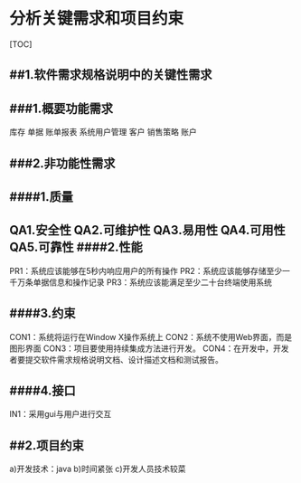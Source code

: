 # 分析关键需求和项目约束
[TOC]

##1.软件需求规格说明中的关键性需求
------
###1.概要功能需求
---
库存
单据
账单报表
系统用户管理
客户
销售策略
账户

###2.非功能性需求
---
####1.质量
--
QA1.安全性
QA2.可维护性
QA3.易用性
QA4.可用性
QA5.可靠性
####2.性能
--
PR1：系统应该能够在5秒内响应用户的所有操作
PR2：系统应该能够存储至少一千万条单据信息和操作记录
PR3：系统应该能满足至少二十台终端使用系统


####3.约束
--
CON1：系统将运行在Window X操作系统上 
CON2：系统不使用Web界面，而是图形界面 
CON3：项目要使用持续集成方法进行开发。 
CON4：在开发中，开发者要提交软件需求规格说明文档、设计描述文档和测试报告。

####4.接口
--
IN1：采用gui与用户进行交互

##2.项目约束
----
a)开发技术：java
b)时间紧张
c)开发人员技术较菜

